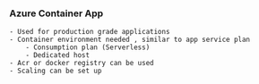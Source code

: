 ### Azure Container App
    - Used for production grade applications
    - Container environment needed , similar to app service plan
        - Consumption plan (Serverless)
        - Dedicated host
    - Acr or docker registry can be used
    - Scaling can be set up 

